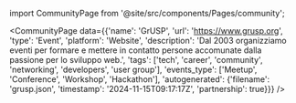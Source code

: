 
import CommunityPage from '@site/src/components/Pages/community';

<CommunityPage
    data={{'name': 'GrUSP', 'url': 'https://www.grusp.org', 'type': 'Event', 'platform': 'Website', 'description': 'Dal 2003 organizziamo eventi per formare e mettere in contatto persone accomunate dalla passione per lo sviluppo web.', 'tags': ['tech', 'career', 'community', 'networking', 'developers', 'user group'], 'events_type': ['Meetup', 'Conference', 'Workshop', 'Hackathon'], 'autogenerated': {'filename': 'grusp.json', 'timestamp': '2024-11-15T09:17:17Z', 'partnership': true}}}
/>
